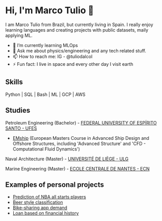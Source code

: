 # Hi, I'm Marco Tulio 👋

I am Marco Tulio from Brazil, but currently living in Spain. I really enjoy learning languages and creating projects with public datasets, maily applying ML.

- 🧠 I’m currently learning MLOps
- 💬 Ask me about physics/engineering and any tech related stuff.
- 📫 How to reach me: IG - @tuliodalcol
- ⚡ Fun fact: I live in space and every other day I visit earth

## Skills
Python | SQL | Bash | ML | GCP | AWS

## Studies
Petroleum Engineering (Bachelor) - [FEDERAL UNIVERSITY OF ESPÍRITO SANTO - UFES](https://www.google.com)

- [EMship](http://www.emship.eu/) (European Masters Course in Advanced Ship Design and Offshore Structures, including 'Advanced Structure' and 'CFD - Computational Fluid Dynamics')

Naval Architecture (Master) - [UNIVERSITÉ DE LIÈGE - ULG](https://www.uliege.be/cms/c_8699436/en/uliege)

Marine Engineering (Master) - [ECOLE CENTRALE DE NANTES - ECN](https://www.ec-nantes.fr/english-version)

## Examples of personal projects
- [Prediction of NBA all starts players](https://github.com/tuliodalcol/Who-makes-the-All-Star-team-each-year-in-the-NBA-)
- [Beer style classification](https://github.com/tuliodalcol/Beer-Style-Classification)
- [Bike-sharing app demand](https://github.com/tuliodalcol/Bike-Sharing-Demand)
- [Loan based on financial history](https://github.com/tuliodalcol/Loan-based-on-Financial-History)
 


